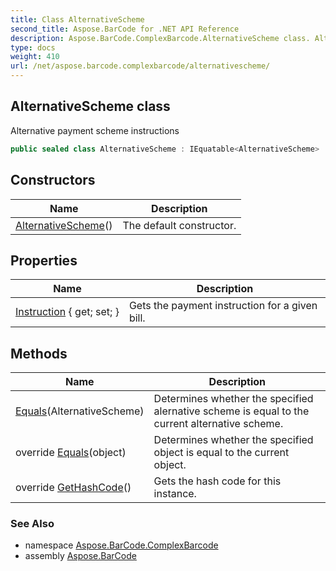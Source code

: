 ```yaml
---
title: Class AlternativeScheme
second_title: Aspose.BarCode for .NET API Reference
description: Aspose.BarCode.ComplexBarcode.AlternativeScheme class. Alternative payment scheme instructions
type: docs
weight: 410
url: /net/aspose.barcode.complexbarcode/alternativescheme/
---
```

## AlternativeScheme class

Alternative payment scheme instructions

```csharp
public sealed class AlternativeScheme : IEquatable<AlternativeScheme>
```

## Constructors

| Name | Description |
| --- | --- |
| [AlternativeScheme](alternativescheme/)() | The default constructor. |

## Properties

| Name | Description |
| --- | --- |
| [Instruction](../../aspose.barcode.complexbarcode/alternativescheme/instruction/) { get; set; } | Gets the payment instruction for a given bill. |

## Methods

| Name | Description |
| --- | --- |
| [Equals](../../aspose.barcode.complexbarcode/alternativescheme/equals/#equals)(AlternativeScheme) | Determines whether the specified alernative scheme is equal to the current alternative scheme. |
| override [Equals](../../aspose.barcode.complexbarcode/alternativescheme/equals/#equals_1)(object) | Determines whether the specified object is equal to the current object. |
| override [GetHashCode](../../aspose.barcode.complexbarcode/alternativescheme/gethashcode/)() | Gets the hash code for this instance. |

### See Also

* namespace [Aspose.BarCode.ComplexBarcode](../../aspose.barcode.complexbarcode/)
* assembly [Aspose.BarCode](../../)


